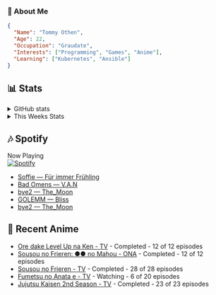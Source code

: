 ### 👋 About Me
```json
{
  "Name": "Tommy Othen",
  "Age": 22,
  "Occupation": "Graudate",
  "Interests": ["Programming", "Games", "Anime"],
  "Learning": ["Kubernetes", "Ansible"]
}
```

## 📊 Stats
<details>
  <summary>GitHub stats</summary>
  <a href="https://github.com/anuraghazra/github-readme-stats">
    <img src="https://github-readme-stats.vercel.app/api?username=tommyothen&show_icons=true&count_private=true&hide=prs,issues">
  </a>
</details>

<details>
  <summary>This Weeks Stats</summary>
  <a href="https://github.com/anuraghazra/github-readme-stats">
    <img src="https://github-readme-stats.vercel.app/api/wakatime?username=tommyothen&cache_seconds=1800&custom_title=Top%20Languages">
  </a>
</details>

## 🎶 Spotify
Now Playing\
[![Spotify](https://novatorem-dasushiasian.vercel.app/api/spotify)](https://open.spotify.com/user/g90805640970)
<!-- LASTFM:START -->
* [Soffie — Für immer Frühling](https://www.last.fm/music/Soffie/_/F%C3%BCr+immer+Fr%C3%BChling)
* [Bad Omens — V.A.N](https://www.last.fm/music/Bad+Omens/_/V.A.N)
* [bye2 — The_Moon](https://www.last.fm/music/bye2/_/The_Moon)
* [GOLEMM — Bliss](https://www.last.fm/music/GOLEMM/_/Bliss)
* [bye2 — The_Moon](https://www.last.fm/music/bye2/_/The_Moon)<!-- LASTFM:END -->

## 🗻 Recent Anime
<!-- ANIME-LIST:START -->
* [Ore dake Level Up na Ken - TV](https://myanimelist.net/anime/52299/Ore_dake_Level_Up_na_Ken) - Completed - 12 of 12 episodes
* [Sousou no Frieren: ●● no Mahou - ONA](https://myanimelist.net/anime/56885/Sousou_no_Frieren__●●_no_Mahou) - Completed - 12 of 12 episodes
* [Sousou no Frieren - TV](https://myanimelist.net/anime/52991/Sousou_no_Frieren) - Completed - 28 of 28 episodes
* [Fumetsu no Anata e - TV](https://myanimelist.net/anime/41025/Fumetsu_no_Anata_e) - Watching - 6 of 20 episodes
* [Jujutsu Kaisen 2nd Season - TV](https://myanimelist.net/anime/51009/Jujutsu_Kaisen_2nd_Season) - Completed - 23 of 23 episodes<!-- ANIME-LIST:END -->

